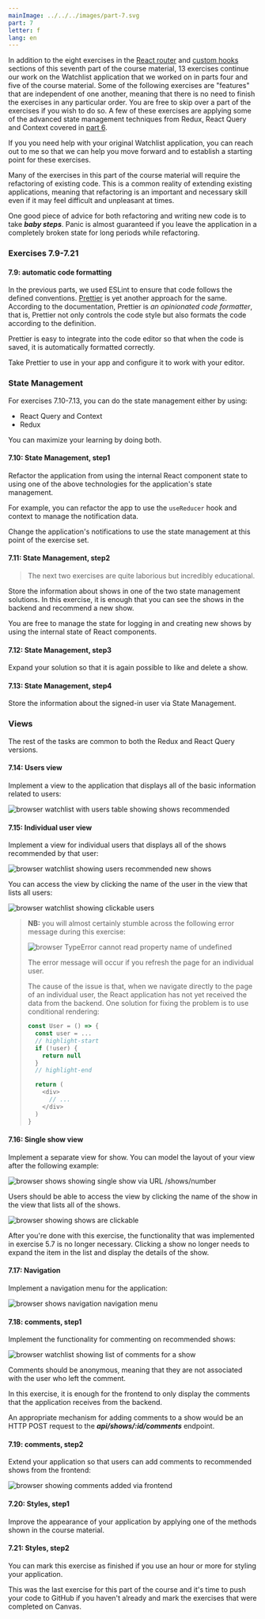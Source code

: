 ```yaml
---
mainImage: ../../../images/part-7.svg
part: 7
letter: f
lang: en
---
```


<div class="content">

In addition to the eight exercises in the [React router](/part7/react_router)
and [custom hooks](/part7/custom_hooks) sections of this seventh part of the course material,
13 exercises continue our work on the Watchlist application that we worked on in parts four and five of the course material.
Some of the following exercises are "features" that are independent of one another,
meaning that there is no need to finish the exercises in any particular order.
You are free to skip over a part of the exercises if you wish to do so.
A few of these exercises are applying some of the advanced state management techniques from Redux, React Query and Context covered in [part 6](/part6).

If you you need help with your original Watchlist application, you can reach out to me so that we can help you move forward and to establish a starting point for these exercises.

Many of the exercises in this part of the course material will require the refactoring of existing code.
This is a common reality of extending existing applications,
meaning that refactoring is an important and necessary skill even if it may feel difficult and unpleasant at times.

One good piece of advice for both refactoring and writing new code is to take ***baby steps***.
Panic is almost guaranteed if you leave the application in a completely broken state for long periods while refactoring.

</div>

<div class="tasks">

### Exercises 7.9-7.21

#### 7.9: automatic code formatting

In the previous parts, we used ESLint to ensure that code follows the defined conventions.
[Prettier](https://prettier.io/) is yet another approach for the same.
According to the documentation, Prettier is *an opinionated code formatter*, that is,
Prettier not only controls the code style but also formats the code according to the definition.

Prettier is easy to integrate into the code editor so that when the code is saved, it is automatically formatted correctly.

Take Prettier to use in your app and configure it to work with your editor.

### State Management

For exercises 7.10-7.13, you can do the state management either by using:

- React Query and Context
- Redux

You can maximize your learning by doing both.

#### 7.10: State Management, step1

Refactor the application from using the internal React component state to using one of the above technologies for the application's state management.

For example, you can refactor the app to use the `useReducer` hook and context to manage the notification data.

Change the application's notifications to use the state management at this point of the exercise set.

#### 7.11: State Management, step2

> The next two exercises are quite laborious but incredibly educational.

Store the information about shows in one of the two state management solutions.
In this exercise, it is enough that you can see the shows in the backend and recommend a new show.

You are free to manage the state for logging in and creating new shows by using the internal state of React components.

#### 7.12: State Management, step3

Expand your solution so that it is again possible to like and delete a show.

#### 7.13: State Management, step4

Store the information about the signed-in user via State Management.

### Views

The rest of the tasks are common to both the Redux and React Query versions.

#### 7.14: Users view

Implement a view to the application that displays all of the basic information related to users:

![browser watchlist with users table showing shows recommended](../../images/7/41.png)

#### 7.15: Individual user view

Implement a view for individual users that displays all of the shows recommended by that user:

![browser watchlist showing users recommended new shows](../../images/7/44.png)

You can access the view by clicking the name of the user in the view that lists all users:

![browser watchlist showing clickable users](../../images/7/43.png)

> **NB:** you will almost certainly stumble across the following error message during this exercise:
>
> ![browser TypeError cannot read property name of undefined](../../images/7/42ea.png)
>
> The error message will occur if you refresh the page for an individual user.
>
> The cause of the issue is that, when we navigate directly to the page of an individual user, the React application has not yet received the data from the backend.
One solution for fixing the problem is to use conditional rendering:
>
> ```js
> const User = () => {
>   const user = ...
>   // highlight-start
>   if (!user) {
>     return null
>   }
>   // highlight-end
> 
>   return (
>     <div>
>       // ...
>     </div>
>   )
> }
> ```

#### 7.16: Single show view

Implement a separate view for show.
You can model the layout of your view after the following example:

![browser shows showing single show via URL /shows/number](../../images/7/45.png)

Users should be able to access the view by clicking the name of the show in the view that lists all of the shows.

![browser showing shows are clickable](../../images/7/46.png)

After you're done with this exercise, the functionality that was implemented in exercise 5.7 is no longer necessary.
Clicking a show no longer needs to expand the item in the list and display the details of the show.

#### 7.17: Navigation

Implement a navigation menu for the application:

![browser shows navigation navigation menu](../../images/7/47.png)

#### 7.18: comments, step1

Implement the functionality for commenting on recommended shows:

![browser watchlist showing list of comments for a show](../../images/7/48.png)

Comments should be anonymous, meaning that they are not associated with the user who left the comment.

In this exercise, it is enough for the frontend to only display the comments that the application receives from the backend.

An appropriate mechanism for adding comments to a show would be an HTTP POST request to the ***api/shows/:id/comments*** endpoint.

#### 7.19: comments, step2

Extend your application so that users can add comments to recommended shows from the frontend:

![browser showing comments added via frontend](../../images/7/49.png)

#### 7.20: Styles, step1

Improve the appearance of your application by applying one of the methods shown in the course material.

#### 7.21: Styles, step2

You can mark this exercise as finished if you use an hour or more for styling your application.

This was the last exercise for this part of the course and it's time to push your code to GitHub if you haven't already and mark the exercises that were completed on Canvas.

</div>

